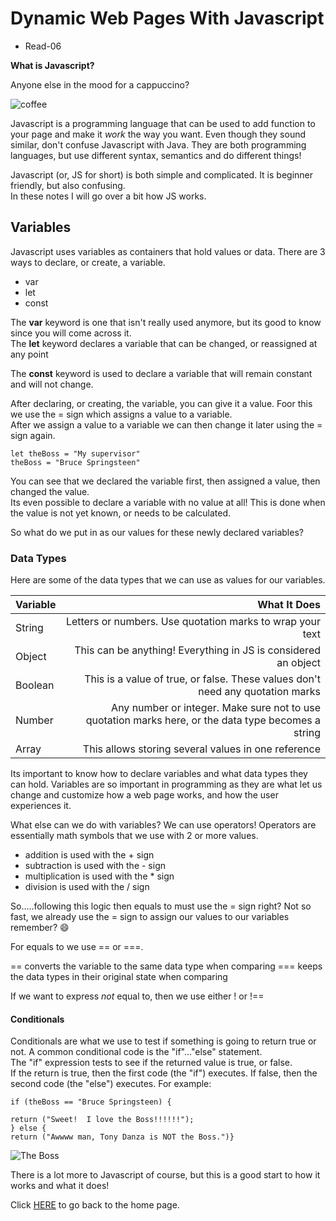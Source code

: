 # Dynamic Web Pages With Javascript

- Read-06

**What is Javascript?**

Anyone else in the mood for a cappuccino?

![coffee](https://upload.wikimedia.org/wikipedia/commons/thumb/c/c8/Cappuccino_at_Sightglass_Coffee.jpg/640px-Cappuccino_at_Sightglass_Coffee.jpg)

Javascript is a programming language that can be used to add function to your page and make it *work* the way you want. 
Even though they sound similar, don't confuse Javascript with Java.  They are both programming languages, but use different syntax, semantics and do different things!

Javascript (or, JS for short) is both simple and complicated.  It is beginner friendly, but also confusing.  
In these notes I will go over a bit how JS works.  

## Variables

Javascript uses variables as containers that hold values or data.  There are 3 ways to declare, or create, a variable.  

- var
- let
- const

The **var** keyword is one that isn't really used anymore, but its good to know since you will come across it.  
The **let** keyword declares a variable that can be changed, or reassigned at any point

The **const** keyword is used to declare a variable that will remain constant and will not change.  

After declaring, or creating, the variable, you can give it a value.  Foor this we use the = sign which assigns a value to a variable.  
After we assign a value to a variable we can then change it later using the = sign again.  

    let theBoss = "My supervisor"
    theBoss = "Bruce Springsteen"

You can see that we declared the variable first, then assigned a value, then changed the value.  
Its even possible to declare a variable with no value at all!  This is done when the value is not yet known, or needs to be calculated.

So what do we put in as our values for these newly declared variables?

### Data Types

Here are some of the data types that we can use as values for our variables.

| **Variable** | **What It Does** |
| :--- | ---:
|String | Letters or numbers.  Use quotation marks to wrap your text |
|Object | This can be anything!  Everything in JS is considered an object |
|Boolean | This is a value of true, or false.  These values don't need any quotation marks|
|Number | Any number or integer.  Make sure not to use quotation marks here, or the data type becomes a string |
|Array | This allows storing several values in one reference |

Its important to know how to declare variables and what data types they can hold.  Variables are so important in programming as they are what let us change and customize how a web page works, and how the user experiences it. 

What else can we do with variables?  We can use operators! 
Operators are essentially math symbols that we use with 2 or more values.  

- addition is used with the + sign
- subtraction is used with the - sign
- multiplication is used with the * sign
- division is used with the / sign

So.....following this logic then equals to must use the = sign right?
Not so fast, we already use the = sign to assign our values to our variables remember? 😄

For equals to we use == or ===.

== converts the variable to the same data type when comparing
=== keeps the data types in their original state when comparing

If we want to express *not* equal to, then we use either ! or !==

#### Conditionals

Conditionals are what we use to test if something is going to return true or not. A common conditional code is the "if"..."else" statement.  
The "if" expression tests to see if the returned value is true, or false.  
If the return is true, then the first code (the "if") executes. 
If false, then the second code (the "else") executes.  For example:

    if (theBoss == "Bruce Springsteen) {

    return ("Sweet!  I love the Boss!!!!!!");    
    } else {
    return ("Awwww man, Tony Danza is NOT the Boss.")}

![The Boss](https://cdn.shopify.com/s/files/1/0580/0973/products/Bruce_Springsteen_The_Boss_2048x2048.jpg?v=1475695367)

There is a lot more to Javascript of course, but this is a good start to how it works and what it does! 

Click [HERE](README.md) to go back to the home page.



